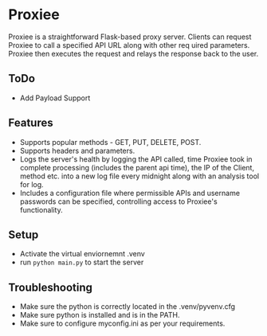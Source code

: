 # Proxiee
Proxiee is a straightforward Flask-based proxy server. Clients can request Proxiee to call a specified API URL along with other req uired parameters. Proxiee then executes the request and relays the response back to the user. 

## ToDo
- Add Payload Support

## Features
- Supports popular methods - GET, PUT, DELETE, POST.
- Supports headers and parameters.
- Logs the server's health by logging the API called, time Proxiee took in complete processing (includes the parent api time), the IP of the Client, method etc. into a new log file every midnight along with an analysis tool for log. 
- Includes a configuration file where permissible APIs and username passwords can be specified, controlling access to Proxiee's functionality.

## Setup
- Activate the virtual enviornemnt .venv
- run `python main.py` to start the server

## Troubleshooting
- Make sure the python is correctly located in the .venv/pyvenv.cfg
- Make sure python is installed and is in the PATH. 
- Make sure to configure myconfig.ini as per your requirements. 